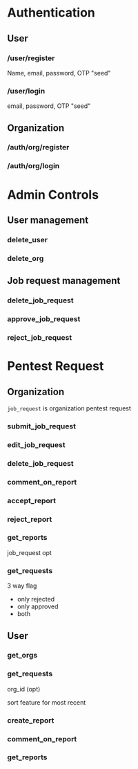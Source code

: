 # Authentication

## User

### /user/register

Name, email, password, OTP "seed"

### /user/login

email, password, OTP "seed"

## Organization

### /auth/org/register

### /auth/org/login

# Admin Controls

## User management

### delete_user

### delete_org

## Job request management

### delete_job_request

### approve_job_request

### reject_job_request

# Pentest Request

## Organization

`job_request` is organization pentest request

### submit_job_request

### edit_job_request

### delete_job_request

### comment_on_report

### accept_report

### reject_report

### get_reports

job_request opt

### get_requests

3 way flag

- only rejected
- only approved
- both

## User

### get_orgs

### get_requests

org_id (opt)

sort feature for most recent

### create_report

### comment_on_report

### get_reports
